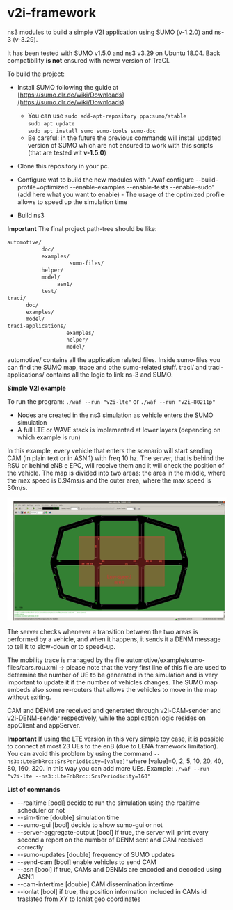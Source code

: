 # v2i-framework

ns3 modules to build a simple V2I application using SUMO (v-1.2.0) and ns-3 (v-3.29).

It has been tested with SUMO v1.5.0 and ns3 v3.29 on Ubuntu 18.04.
Back compatibility **is not** ensured with newer version of TraCI.

To build the project:
* Install SUMO following the guide at [https://sumo.dlr.de/wiki/Downloads](https://sumo.dlr.de/wiki/Downloads)
    * You can use 
    	`sudo add-apt-repository ppa:sumo/stable`  
    	`sudo apt update`  
    	`sudo apt install sumo sumo-tools sumo-doc`  
    * Be careful: in the future the previous commands will install updated version of SUMO which are not ensured to work with this scripts (that are tested wit **v-1.5.0**)

* Clone this repository in your pc.
    
* Configure waf to build the new modules with "<ns3-folder>./waf configure --build-profile=optimized --enable-examples --enable-tests --enable-sudo" (add here what you want to enable) - The usage of the optimized profile allows to speed up the simulation time

* Build ns3

**Important**
The final project path-tree should be like:

    automotive/
               doc/
               examples/
                        sumo-files/
               helper/
               model/
                    asn1/
               test/
    traci/
          doc/
          examples/
          model/
    traci-applications/
                       examples/
                       helper/
                       model/

automotive/ contains all the application related files. Inside sumo-files you can find the SUMO map, trace and othe sumo-related stuff.
traci/ and traci-applications/ contains all the logic to link ns-3 and SUMO.


**Simple V2I example**

To run the program:
`./waf --run "v2i-lte"` or
`./waf --run "v2i-80211p"`

*  Nodes are created in the ns3 simulation as vehicle enters the SUMO simulation
*  A full LTE or WAVE stack is implemented at lower layers (depending on which example is run)

In this example, every vehicle that enters the scenario will start sending CAM (in plain text or in ASN.1) with freq 10 hz. The server, that is behind the RSU or behind eNB e EPC, will receive them and it will check the position of the vehicle. The map is divided into two areas: the area in the middle, where the max speed is 6.94ms/s and the outer area, where the max speed is 30m/s. 

![](img/img1.png)

The server checks whenever a transition between the two areas is performed by a vehicle, and when it happens, it sends it a DENM message to tell it to slow-down or to speed-up.

The mobility trace is managed by the file automotive/example/sumo-files/cars.rou.xml -> please note that the very first line of this file are used to determine the number of UE to be generated in the simulation and is very important to update it if the number of vehicles changes.
The SUMO map embeds also some re-routers that allows the vehicles to move in the map without exiting.

CAM and DENM are received and generated through v2i-CAM-sender and v2i-DENM-sender respectively, while the application logic resides on appClient and appServer.

**Important**
If using the LTE version in this very simple toy case, it is possible to connect at most 23 UEs to the enB (due to LENA framework limitation). You can avoid this problem by using the command `--ns3::LteEnbRrc::SrsPeriodicity=[value]"`where [value]=0, 2, 5, 10, 20, 40, 80, 160, 320. In this way you can add more UEs. Example: `./waf --run "v2i-lte --ns3::LteEnbRrc::SrsPeriodicity=160"`

**List of commands**
* --realtime				   [bool] decide to run the simulation using the realtime scheduler or not
* --sim-time                   [double] simulation time
* --sumo-gui                   [bool] decide to show sumo-gui or not
* --server-aggregate-output	   [bool] if true, the server will print every second a report on the number of DENM sent and CAM received correctly
* --sumo-updates 			   [double] frequency of SUMO updates
* --send-cam 				   [bool] enable vehicles to send CAM
* --asn                        [bool] if true, CAMs and DENMs are encoded and decoded using ASN.1 
* --cam-intertime              [double] CAM dissemination intertime
* --lonlat					   [bool] if true, the position information included in CAMs id traslated from XY to lonlat geo coordinates
